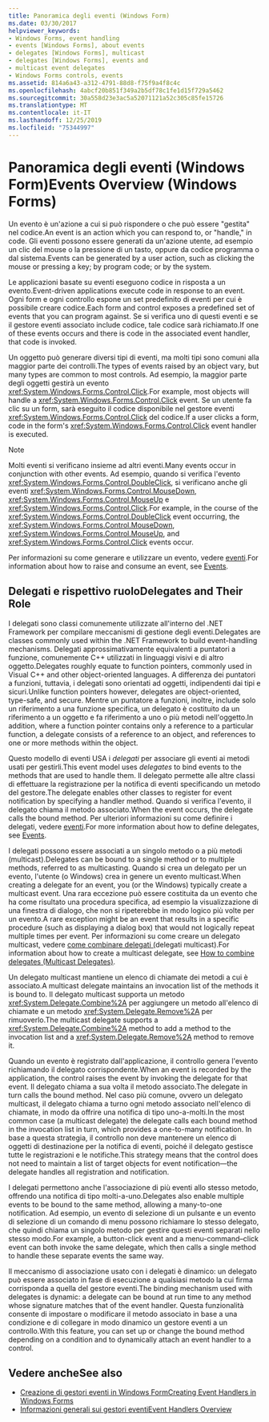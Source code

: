 ```yaml
---
title: Panoramica degli eventi (Windows Form)
ms.date: 03/30/2017
helpviewer_keywords:
- Windows Forms, event handling
- events [Windows Forms], about events
- delegates [Windows Forms], multicast
- delegates [Windows Forms], events and
- multicast event delegates
- Windows Forms controls, events
ms.assetid: 814a6a43-a312-4791-88d8-f75f9a4f8c4c
ms.openlocfilehash: 4abcf20b851f349a2b5df78c1fe1d15f729a5462
ms.sourcegitcommit: 30a558d23e3ac5a52071121a52c305c85fe15726
ms.translationtype: MT
ms.contentlocale: it-IT
ms.lasthandoff: 12/25/2019
ms.locfileid: "75344997"
---
```

# <a name="events-overview-windows-forms"></a><span data-ttu-id="b7969-102">Panoramica degli eventi (Windows Form)</span><span class="sxs-lookup"><span data-stu-id="b7969-102">Events Overview (Windows Forms)</span></span>
<span data-ttu-id="b7969-103">Un evento è un'azione a cui si può rispondere o che può essere "gestita" nel codice.</span><span class="sxs-lookup"><span data-stu-id="b7969-103">An event is an action which you can respond to, or "handle," in code.</span></span> <span data-ttu-id="b7969-104">Gli eventi possono essere generati da un'azione utente, ad esempio un clic del mouse o la pressione di un tasto, oppure da codice programma o dal sistema.</span><span class="sxs-lookup"><span data-stu-id="b7969-104">Events can be generated by a user action, such as clicking the mouse or pressing a key; by program code; or by the system.</span></span>

 <span data-ttu-id="b7969-105">Le applicazioni basate su eventi eseguono codice in risposta a un evento.</span><span class="sxs-lookup"><span data-stu-id="b7969-105">Event-driven applications execute code in response to an event.</span></span> <span data-ttu-id="b7969-106">Ogni form e ogni controllo espone un set predefinito di eventi per cui è possibile creare codice.</span><span class="sxs-lookup"><span data-stu-id="b7969-106">Each form and control exposes a predefined set of events that you can program against.</span></span> <span data-ttu-id="b7969-107">Se si verifica uno di questi eventi e se il gestore eventi associato include codice, tale codice sarà richiamato.</span><span class="sxs-lookup"><span data-stu-id="b7969-107">If one of these events occurs and there is code in the associated event handler, that code is invoked.</span></span>

 <span data-ttu-id="b7969-108">Un oggetto può generare diversi tipi di eventi, ma molti tipi sono comuni alla maggior parte dei controlli.</span><span class="sxs-lookup"><span data-stu-id="b7969-108">The types of events raised by an object vary, but many types are common to most controls.</span></span> <span data-ttu-id="b7969-109">Ad esempio, la maggior parte degli oggetti gestirà un evento <xref:System.Windows.Forms.Control.Click>.</span><span class="sxs-lookup"><span data-stu-id="b7969-109">For example, most objects will handle a <xref:System.Windows.Forms.Control.Click> event.</span></span> <span data-ttu-id="b7969-110">Se un utente fa clic su un form, sarà eseguito il codice disponibile nel gestore eventi <xref:System.Windows.Forms.Control.Click> del codice.</span><span class="sxs-lookup"><span data-stu-id="b7969-110">If a user clicks a form, code in the form's <xref:System.Windows.Forms.Control.Click> event handler is executed.</span></span>

> [!NOTE]
> <span data-ttu-id="b7969-111">Molti eventi si verificano insieme ad altri eventi.</span><span class="sxs-lookup"><span data-stu-id="b7969-111">Many events occur in conjunction with other events.</span></span> <span data-ttu-id="b7969-112">Ad esempio, quando si verifica l'evento <xref:System.Windows.Forms.Control.DoubleClick>, si verificano anche gli eventi <xref:System.Windows.Forms.Control.MouseDown>, <xref:System.Windows.Forms.Control.MouseUp> e <xref:System.Windows.Forms.Control.Click>.</span><span class="sxs-lookup"><span data-stu-id="b7969-112">For example, in the course of the <xref:System.Windows.Forms.Control.DoubleClick> event occurring, the <xref:System.Windows.Forms.Control.MouseDown>, <xref:System.Windows.Forms.Control.MouseUp>, and <xref:System.Windows.Forms.Control.Click> events occur.</span></span>

 <span data-ttu-id="b7969-113">Per informazioni su come generare e utilizzare un evento, vedere [eventi](../../standard/events/index.md).</span><span class="sxs-lookup"><span data-stu-id="b7969-113">For information about how to raise and consume an event, see [Events](../../standard/events/index.md).</span></span>

## <a name="delegates-and-their-role"></a><span data-ttu-id="b7969-114">Delegati e rispettivo ruolo</span><span class="sxs-lookup"><span data-stu-id="b7969-114">Delegates and Their Role</span></span>
 <span data-ttu-id="b7969-115">I delegati sono classi comunemente utilizzate all'interno del .NET Framework per compilare meccanismi di gestione degli eventi.</span><span class="sxs-lookup"><span data-stu-id="b7969-115">Delegates are classes commonly used within the .NET Framework to build event-handling mechanisms.</span></span> <span data-ttu-id="b7969-116">Delegati approssimativamente equivalenti a puntatori a funzione, comunemente C++ utilizzati in linguaggi visivi e di altro oggetto.</span><span class="sxs-lookup"><span data-stu-id="b7969-116">Delegates roughly equate to function pointers, commonly used in Visual C++ and other object-oriented languages.</span></span> <span data-ttu-id="b7969-117">A differenza dei puntatori a funzioni, tuttavia, i delegati sono orientati ad oggetti, indipendenti dai tipi e sicuri.</span><span class="sxs-lookup"><span data-stu-id="b7969-117">Unlike function pointers however, delegates are object-oriented, type-safe, and secure.</span></span> <span data-ttu-id="b7969-118">Mentre un puntatore a funzioni, inoltre, include solo un riferimento a una funzione specifica, un delegato è costituito da un riferimento a un oggetto e fa riferimento a uno o più metodi nell'oggetto.</span><span class="sxs-lookup"><span data-stu-id="b7969-118">In addition, where a function pointer contains only a reference to a particular function, a delegate consists of a reference to an object, and references to one or more methods within the object.</span></span>

 <span data-ttu-id="b7969-119">Questo modello di eventi USA i *delegati* per associare gli eventi ai metodi usati per gestirli.</span><span class="sxs-lookup"><span data-stu-id="b7969-119">This event model uses *delegates* to bind events to the methods that are used to handle them.</span></span> <span data-ttu-id="b7969-120">Il delegato permette alle altre classi di effettuare la registrazione per la notifica di eventi specificando un metodo del gestore.</span><span class="sxs-lookup"><span data-stu-id="b7969-120">The delegate enables other classes to register for event notification by specifying a handler method.</span></span> <span data-ttu-id="b7969-121">Quando si verifica l'evento, il delegato chiama il metodo associato.</span><span class="sxs-lookup"><span data-stu-id="b7969-121">When the event occurs, the delegate calls the bound method.</span></span> <span data-ttu-id="b7969-122">Per ulteriori informazioni su come definire i delegati, vedere [eventi](../../standard/events/index.md).</span><span class="sxs-lookup"><span data-stu-id="b7969-122">For more information about how to define delegates, see [Events](../../standard/events/index.md).</span></span>

<span data-ttu-id="b7969-123">I delegati possono essere associati a un singolo metodo o a più metodi (multicast).</span><span class="sxs-lookup"><span data-stu-id="b7969-123">Delegates can be bound to a single method or to multiple methods, referred to as multicasting.</span></span> <span data-ttu-id="b7969-124">Quando si crea un delegato per un evento, l'utente (o Windows) crea in genere un evento multicast.</span><span class="sxs-lookup"><span data-stu-id="b7969-124">When creating a delegate for an event, you (or the Windows) typically create a multicast event.</span></span> <span data-ttu-id="b7969-125">Una rara eccezione può essere costituita da un evento che ha come risultato una procedura specifica, ad esempio la visualizzazione di una finestra di dialogo, che non si ripeterebbe in modo logico più volte per un evento.</span><span class="sxs-lookup"><span data-stu-id="b7969-125">A rare exception might be an event that results in a specific procedure (such as displaying a dialog box) that would not logically repeat multiple times per event.</span></span> <span data-ttu-id="b7969-126">Per informazioni su come creare un delegato multicast, vedere [come combinare delegati (](../../csharp/programming-guide/delegates/how-to-combine-delegates-multicast-delegates.md)delegati multicast).</span><span class="sxs-lookup"><span data-stu-id="b7969-126">For information about how to create a multicast delegate, see [How to combine delegates (Multicast Delegates)](../../csharp/programming-guide/delegates/how-to-combine-delegates-multicast-delegates.md).</span></span>

 <span data-ttu-id="b7969-127">Un delegato multicast mantiene un elenco di chiamate dei metodi a cui è associato.</span><span class="sxs-lookup"><span data-stu-id="b7969-127">A multicast delegate maintains an invocation list of the methods it is bound to.</span></span> <span data-ttu-id="b7969-128">Il delegato multicast supporta un metodo <xref:System.Delegate.Combine%2A> per aggiungere un metodo all'elenco di chiamate e un metodo <xref:System.Delegate.Remove%2A> per rimuoverlo.</span><span class="sxs-lookup"><span data-stu-id="b7969-128">The multicast delegate supports a <xref:System.Delegate.Combine%2A> method to add a method to the invocation list and a <xref:System.Delegate.Remove%2A> method to remove it.</span></span>

 <span data-ttu-id="b7969-129">Quando un evento è registrato dall'applicazione, il controllo genera l'evento richiamando il delegato corrispondente.</span><span class="sxs-lookup"><span data-stu-id="b7969-129">When an event is recorded by the application, the control raises the event by invoking the delegate for that event.</span></span> <span data-ttu-id="b7969-130">Il delegato chiama a sua volta il metodo associato.</span><span class="sxs-lookup"><span data-stu-id="b7969-130">The delegate in turn calls the bound method.</span></span> <span data-ttu-id="b7969-131">Nel caso più comune, ovvero un delegato multicast, il delegato chiama a turno ogni metodo associato nell'elenco di chiamate, in modo da offrire una notifica di tipo uno-a-molti.</span><span class="sxs-lookup"><span data-stu-id="b7969-131">In the most common case (a multicast delegate) the delegate calls each bound method in the invocation list in turn, which provides a one-to-many notification.</span></span> <span data-ttu-id="b7969-132">In base a questa strategia, il controllo non deve mantenere un elenco di oggetti di destinazione per la notifica di eventi, poiché il delegato gestisce tutte le registrazioni e le notifiche.</span><span class="sxs-lookup"><span data-stu-id="b7969-132">This strategy means that the control does not need to maintain a list of target objects for event notification—the delegate handles all registration and notification.</span></span>

 <span data-ttu-id="b7969-133">I delegati permettono anche l'associazione di più eventi allo stesso metodo, offrendo una notifica di tipo molti-a-uno.</span><span class="sxs-lookup"><span data-stu-id="b7969-133">Delegates also enable multiple events to be bound to the same method, allowing a many-to-one notification.</span></span> <span data-ttu-id="b7969-134">Ad esempio, un evento di selezione di un pulsante e un evento di selezione di un comando di menu possono richiamare lo stesso delegato, che quindi chiama un singolo metodo per gestire questi eventi separati nello stesso modo.</span><span class="sxs-lookup"><span data-stu-id="b7969-134">For example, a button-click event and a menu-command–click event can both invoke the same delegate, which then calls a single method to handle these separate events the same way.</span></span>

 <span data-ttu-id="b7969-135">Il meccanismo di associazione usato con i delegati è dinamico: un delegato può essere associato in fase di esecuzione a qualsiasi metodo la cui firma corrisponda a quella del gestore eventi.</span><span class="sxs-lookup"><span data-stu-id="b7969-135">The binding mechanism used with delegates is dynamic: a delegate can be bound at run time to any method whose signature matches that of the event handler.</span></span> <span data-ttu-id="b7969-136">Questa funzionalità consente di impostare o modificare il metodo associato in base a una condizione e di collegare in modo dinamico un gestore eventi a un controllo.</span><span class="sxs-lookup"><span data-stu-id="b7969-136">With this feature, you can set up or change the bound method depending on a condition and to dynamically attach an event handler to a control.</span></span>

## <a name="see-also"></a><span data-ttu-id="b7969-137">Vedere anche</span><span class="sxs-lookup"><span data-stu-id="b7969-137">See also</span></span>

- [<span data-ttu-id="b7969-138">Creazione di gestori eventi in Windows Form</span><span class="sxs-lookup"><span data-stu-id="b7969-138">Creating Event Handlers in Windows Forms</span></span>](creating-event-handlers-in-windows-forms.md)
- [<span data-ttu-id="b7969-139">Informazioni generali sui gestori eventi</span><span class="sxs-lookup"><span data-stu-id="b7969-139">Event Handlers Overview</span></span>](event-handlers-overview-windows-forms.md)
